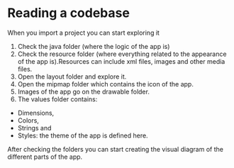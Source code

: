 # Reading a codebase

When you import a project you can start exploring it

1. Check the java folder \(where the logic of the app is\)
2. Check the resource folder \(where everything related to the appearance of the app is\).Resources can include xml files, images and other media files.
3. Open the layout folder and explore it. 
4. Open the mipmap folder which contains the icon of the app.
5. Images of the app go on the drawable folder.
6. The values folder contains:

*  Dimensions, 
* Colors, 
* Strings and 
* Styles: the theme of the app is defined here.

After checking the folders you can start creating the visual diagram of the different parts of the app.



